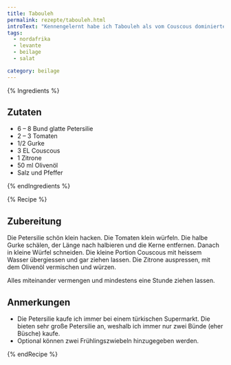 ```yaml
---
title: Tabouleh
permalink: rezepte/tabouleh.html
introText: "Kennengelernt habe ich Tabouleh als vom Couscous dominiertes Gericht mit Paprika und Tomaten. Diese Version ist mir allerdings viel lieber. Man könnte es auch Petersiliensalat nennen."
tags:
  - nordafrika
  - levante
  - beilage
  - salat

category: beilage
---
```


{% Ingredients %}

## Zutaten

- 6 – 8 Bund glatte Petersilie
- 2 – 3 Tomaten
- 1/2 Gurke
- 3 EL Couscous
- 1 Zitrone
- 50 ml Olivenöl
- Salz und Pfeffer

{% endIngredients %}

{% Recipe %}

## Zubereitung

Die Petersilie schön klein hacken. Die Tomaten klein würfeln. Die halbe Gurke schälen, der Länge nach halbieren und die Kerne entfernen. Danach in kleine Würfel schneiden. Die kleine Portion Couscous mit heissem Wasser übergiessen und gar ziehen lassen. Die Zitrone auspressen, mit dem Olivenöl vermischen und würzen.

Alles miteinander vermengen und mindestens eine Stunde ziehen lassen.

## Anmerkungen

- Die Petersilie kaufe ich immer bei einem türkischen Supermarkt. Die bieten sehr große Petersilie an, weshalb ich immer nur zwei Bünde (eher Büsche) kaufe.
- Optional können zwei Frühlingszwiebeln hinzugegeben werden.

{% endRecipe %}
